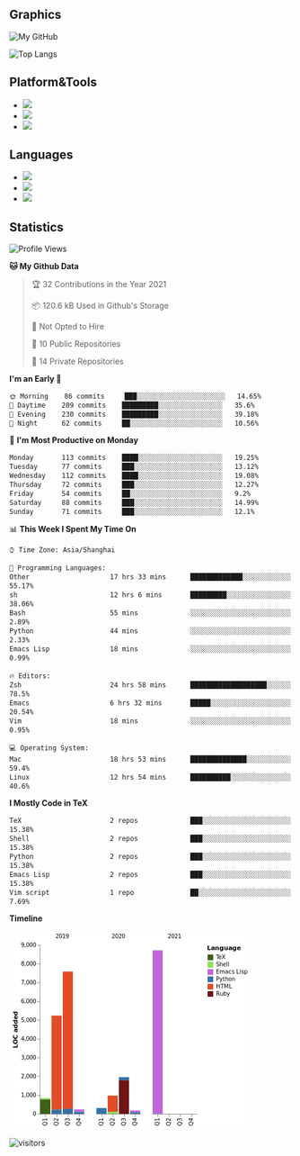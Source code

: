 ## Graphics

![My GitHub](https://github-readme-stats.vercel.app/api?username=SteamedFish&count_private=true&show_icons=true&theme=buefy&include_all_commits=false)

![Top Langs](https://github-readme-stats.vercel.app/api/top-langs/?username=SteamedFish&theme=buefy&hide=ruby&count_private=true&show_icons=true&layout=compact)

## Platform&Tools

* [![](https://img.shields.io/badge/ArchLinux--purple?style=flat-square&logo=ArchLinux)](https://www.archlinux.org/)
* [![](https://img.shields.io/badge/Gentoo-testing-purple?style=flat-square&logo=Gentoo)](https://www.gentoo.org/)
* [![](https://img.shields.io/badge/Doom%20Emacs-28-blue?style=flat-square&logo=Gnu%20emacs&logoColor=white)](https://www.gnu.org/software/emacs/)

## Languages

* [![](https://img.shields.io/badge/-Python-3776AB?style=flat-square&logo=python&logoColor=white)](https://www.python.org/)
* [![](https://img.shields.io/badge/-Bash-00ADD8?style=flat-square&logo=Gnu-bash&logoColor=white)](https://www.gnu.org/software/bash/)
* [![](https://img.shields.io/badge/-Go-00ADD8?style=flat-square&logo=go&logoColor=white)](https://golang.org/)

## Statistics

<!--START_SECTION:waka-->
![Profile Views](http://img.shields.io/badge/Profile%20Views-7-blue)

**🐱 My Github Data** 

> 🏆 32 Contributions in the Year 2021
 > 
> 📦 120.6 kB Used in Github's Storage 
 > 
> 🚫 Not Opted to Hire
 > 
> 📜 10 Public Repositories 
 > 
> 🔑 14 Private Repositories  
 > 
**I'm an Early 🐤** 

```text
🌞 Morning    86 commits     ███░░░░░░░░░░░░░░░░░░░░░░   14.65% 
🌆 Daytime    209 commits    █████████░░░░░░░░░░░░░░░░   35.6% 
🌃 Evening    230 commits    █████████░░░░░░░░░░░░░░░░   39.18% 
🌙 Night      62 commits     ██░░░░░░░░░░░░░░░░░░░░░░░   10.56%

```
📅 **I'm Most Productive on Monday** 

```text
Monday       113 commits    ████░░░░░░░░░░░░░░░░░░░░░   19.25% 
Tuesday      77 commits     ███░░░░░░░░░░░░░░░░░░░░░░   13.12% 
Wednesday    112 commits    ████░░░░░░░░░░░░░░░░░░░░░   19.08% 
Thursday     72 commits     ███░░░░░░░░░░░░░░░░░░░░░░   12.27% 
Friday       54 commits     ██░░░░░░░░░░░░░░░░░░░░░░░   9.2% 
Saturday     88 commits     ███░░░░░░░░░░░░░░░░░░░░░░   14.99% 
Sunday       71 commits     ███░░░░░░░░░░░░░░░░░░░░░░   12.1%

```


📊 **This Week I Spent My Time On** 

```text
⌚︎ Time Zone: Asia/Shanghai

💬 Programming Languages: 
Other                    17 hrs 33 mins      █████████████░░░░░░░░░░░░   55.17% 
sh                       12 hrs 6 mins       █████████░░░░░░░░░░░░░░░░   38.06% 
Bash                     55 mins             ░░░░░░░░░░░░░░░░░░░░░░░░░   2.89% 
Python                   44 mins             ░░░░░░░░░░░░░░░░░░░░░░░░░   2.33% 
Emacs Lisp               18 mins             ░░░░░░░░░░░░░░░░░░░░░░░░░   0.99%

🔥 Editors: 
Zsh                      24 hrs 58 mins      ███████████████████░░░░░░   78.5% 
Emacs                    6 hrs 32 mins       █████░░░░░░░░░░░░░░░░░░░░   20.54% 
Vim                      18 mins             ░░░░░░░░░░░░░░░░░░░░░░░░░   0.95%

💻 Operating System: 
Mac                      18 hrs 53 mins      ██████████████░░░░░░░░░░░   59.4% 
Linux                    12 hrs 54 mins      ██████████░░░░░░░░░░░░░░░   40.6%

```

**I Mostly Code in TeX** 

```text
TeX                      2 repos             ███░░░░░░░░░░░░░░░░░░░░░░   15.38% 
Shell                    2 repos             ███░░░░░░░░░░░░░░░░░░░░░░   15.38% 
Python                   2 repos             ███░░░░░░░░░░░░░░░░░░░░░░   15.38% 
Emacs Lisp               2 repos             ███░░░░░░░░░░░░░░░░░░░░░░   15.38% 
Vim script               1 repo              ██░░░░░░░░░░░░░░░░░░░░░░░   7.69%

```


**Timeline**

![Chart not found](https://raw.githubusercontent.com/SteamedFish/SteamedFish/master/charts/bar_graph.png) 


<!--END_SECTION:waka-->

![visitors](https://visitor-badge.laobi.icu/badge?page_id=SteamedFish.SteamedFish)
